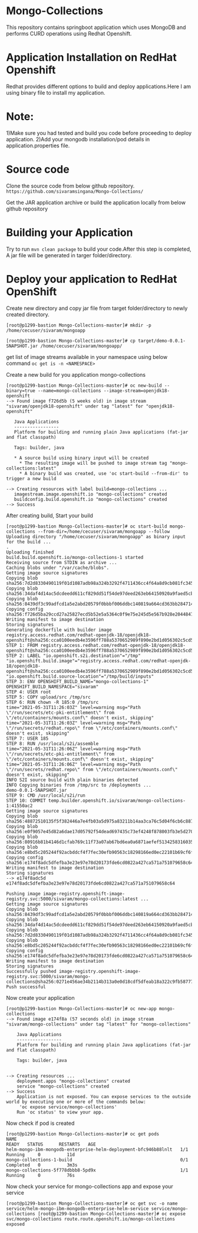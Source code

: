 # Mongo-Collections
This repository contains springboot application which uses MongoDB and performs CURD operations using Redhat Openshift.

# Application Installation on RedHat Openshift

Redhat provides different options to build and deploy applications.Here I am using binary file to install my application.

# Note: 

1)Make sure you had tested and build you code before proceeding to deploy application.
2)Add your mongodb installation/pod details in application.properties file.

# Source code
Clone the source code from below github repository.
`https://github.com/sivaramsingana/Mongo-Collections/`

Get the JAR application archive or build the application locally from below github repository

# Building your Application

Try to run `mvn clean package` to build your code.After this step is completed, A jar file will be generated in targer folder/directory.

# Deploy your application to RedHat OpenShift
Create new directory and copy jar file from target folder/directory to newly created directory.

```
[root@p1299-bastion Mongo-Collections-master]# mkdir -p /home/cecuser/sivaram/mongoapp

[root@p1299-bastion Mongo-Collections-master]# cp target/demo-0.0.1-SNAPSHOT.jar /home/cecuser/sivaram/mongoapp/
```

get list of image streams available in your namespace using below command
`oc get is -n <NAMESPACE>`
 
 Create a new build for you application mongo-collections
 ```
 [root@p1299-bastion Mongo-Collections-master]# oc new-build --binary=true --name=mongo-collections --image-stream=openjdk18-openshift
--> Found image f726d5b (5 weeks old) in image stream "sivaram/openjdk18-openshift" under tag "latest" for "openjdk18-openshift"

    Java Applications
    -----------------
    Platform for building and running plain Java applications (fat-jar and flat classpath)

    Tags: builder, java

    * A source build using binary input will be created
      * The resulting image will be pushed to image stream tag "mongo-collections:latest"
      * A binary build was created, use 'oc start-build --from-dir' to trigger a new build

--> Creating resources with label build=mongo-collections ...
    imagestream.image.openshift.io "mongo-collections" created
    buildconfig.build.openshift.io "mongo-collections" created
--> Success 
```
  
  After creating build, Start your build 

```
[root@p1299-bastion Mongo-Collections-master]# oc start-build mongo-collections --from-dir=/home/cecuser/sivaram/mongoapp --follow
Uploading directory "/home/cecuser/sivaram/mongoapp" as binary input for the build ...
.
Uploading finished
build.build.openshift.io/mongo-collections-1 started
Receiving source from STDIN as archive ...
Caching blobs under "/var/cache/blobs".
Getting image source signatures
Copying blob sha256:7d2d8330490119f01d1087adb98a324b3292f4711436cc4f64a8d9cb081fc345
Copying blob sha256:34daf4d14ac5dcdeedd611cf829dd51f54de97deed263eb64150920a9faed5cb
Copying blob sha256:8439df3c99adfcd1a5e2abd20579f0bbbf006ddbc140819a664cd363bb284714
Copying config sha256:f726d5ba29ccd27a25827ecd5b52e5a5364c0f9e75e245d5e567b928e2044847
Writing manifest to image destination
Storing signatures
Generating dockerfile with builder image registry.access.redhat.com/redhat-openjdk-18/openjdk18-openshift@sha256:cca0100eedb4e3596ff788a5370652989f890e2bd1d056302c5cd5c8ccb94739
STEP 1: FROM registry.access.redhat.com/redhat-openjdk-18/openjdk18-openshift@sha256:cca0100eedb4e3596ff788a5370652989f890e2bd1d056302c5cd5c8ccb94739
STEP 2: LABEL "io.openshift.s2i.destination"="/tmp"       "io.openshift.build.image"="registry.access.redhat.com/redhat-openjdk-18/openjdk18-openshift@sha256:cca0100eedb4e3596ff788a5370652989f890e2bd1d056302c5cd5c8ccb94739"       "io.openshift.build.source-location"="/tmp/build/inputs"
STEP 3: ENV OPENSHIFT_BUILD_NAME="mongo-collections-1"     OPENSHIFT_BUILD_NAMESPACE="sivaram"
STEP 4: USER root
STEP 5: COPY upload/src /tmp/src
STEP 6: RUN chown -R 185:0 /tmp/src
time="2021-05-31T11:26:03Z" level=warning msg="Path \"/run/secrets/etc-pki-entitlement\" from \"/etc/containers/mounts.conf\" doesn't exist, skipping"
time="2021-05-31T11:26:03Z" level=warning msg="Path \"/run/secrets/redhat.repo\" from \"/etc/containers/mounts.conf\" doesn't exist, skipping"
STEP 7: USER 185
STEP 8: RUN /usr/local/s2i/assemble
time="2021-05-31T11:26:06Z" level=warning msg="Path \"/run/secrets/etc-pki-entitlement\" from \"/etc/containers/mounts.conf\" doesn't exist, skipping"
time="2021-05-31T11:26:06Z" level=warning msg="Path \"/run/secrets/redhat.repo\" from \"/etc/containers/mounts.conf\" doesn't exist, skipping"
INFO S2I source build with plain binaries detected
INFO Copying binaries from /tmp/src to /deployments ...
demo-0.0.1-SNAPSHOT.jar
STEP 9: CMD /usr/local/s2i/run
STEP 10: COMMIT temp.builder.openshift.io/sivaram/mongo-collections-1:41550ac2
Getting image source signatures
Copying blob sha256:48872510135f5f382446a7e4fb03a5d975a83211b14aa3ca76c5d04f6cb6c887
Copying blob sha256:e0f9057e45d82a6dae17d05792f54dead697435c73ef4248f878003fb3e5d270
Copying blob sha256:80916b81b4146d1cfab769c11f73a07ab67bd6ea0a6871aefef5134258316035
Copying blob sha256:e8bd5c205244f92acbddcf4f7fec30efb90563c18298166ed0ec22101b69cf6f
Copying config sha256:e174f8adc5dfefba3e23e97e78d20173fde6cd0822a427ca571a751079658c64
Writing manifest to image destination
Storing signatures
--> e174f8adc5d
e174f8adc5dfefba3e23e97e78d20173fde6cd0822a427ca571a751079658c64

Pushing image image-registry.openshift-image-registry.svc:5000/sivaram/mongo-collections:latest ...
Getting image source signatures
Copying blob sha256:8439df3c99adfcd1a5e2abd20579f0bbbf006ddbc140819a664cd363bb284714
Copying blob sha256:34daf4d14ac5dcdeedd611cf829dd51f54de97deed263eb64150920a9faed5cb
Copying blob sha256:7d2d8330490119f01d1087adb98a324b3292f4711436cc4f64a8d9cb081fc345
Copying blob sha256:e8bd5c205244f92acbddcf4f7fec30efb90563c18298166ed0ec22101b69cf6f
Copying config sha256:e174f8adc5dfefba3e23e97e78d20173fde6cd0822a427ca571a751079658c64
Writing manifest to image destination
Storing signatures
Successfully pushed image-registry.openshift-image-registry.svc:5000/sivaram/mongo-collections@sha256:0271e456ae34b2114b313a0e0d18cdf5dfeab18a322c9fb58777403c3aed5a47
Push successful 
```

Now create your application

```
[root@p1299-bastion Mongo-Collections-master]# oc new-app mongo-collections
--> Found image e174f8a (57 seconds old) in image stream "sivaram/mongo-collections" under tag "latest" for "mongo-collections"

    Java Applications
    -----------------
    Platform for building and running plain Java applications (fat-jar and flat classpath)

    Tags: builder, java


--> Creating resources ...
    deployment.apps "mongo-collections" created
    service "mongo-collections" created
--> Success
    Application is not exposed. You can expose services to the outside world by executing one or more of the commands below:
     'oc expose service/mongo-collections'
    Run 'oc status' to view your app. 

```
  
Now check if pod is created

```
[root@p1299-bastion Mongo-Collections-master]# oc get pods
NAME                                                              READY   STATUS      RESTARTS   AGE
helm-mongo-ibm-mongodb-enterprise-helm-deployment-bfc946b88lnlt   1/1     Running     0          11d
mongo-collections-1-build                                         0/1     Completed   0          3m3s
mongo-collections-5f778dbbb8-5pd9x                                1/1     Running     0          76s 
```
Now check your service for mongo-collections app and expose your service
 
`[root@p1299-bastion Mongo-Collections-master]# oc get svc -o name
service/helm-mongo-ibm-mongodb-enterprise-helm-service
service/mongo-collections
[root@p1299-bastion Mongo-Collections-master]# oc expose svc/mongo-collections
route.route.openshift.io/mongo-collections exposed `
```


  


